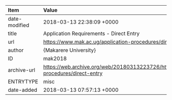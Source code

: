 | Item          | Value                                                                                                |
|:--------------|:-----------------------------------------------------------------------------------------------------|
| date-modified | 2018-03-13 22:38:09 +0000                                                                            |
| title         | Application Requirements - Direct Entry                                                              |
| url           | https://www.mak.ac.ug/application-procedures/direct-entry                                            |
| author        | {Makarere University}                                                                                |
| ID            | mak2018                                                                                              |
| archive-url   | https://web.archive.org/web/20180313223726/https://www.mak.ac.ug/application-procedures/direct-entry |
| ENTRYTYPE     | misc                                                                                                 |
| date-added    | 2018-03-13 07:57:13 +0000                                                                            |